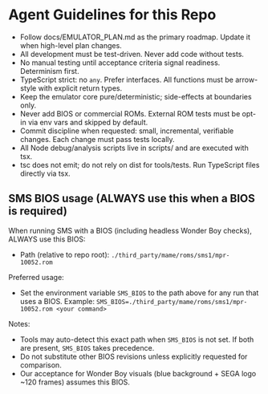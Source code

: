 # Agent Guidelines for this Repo

- Follow docs/EMULATOR_PLAN.md as the primary roadmap. Update it when high-level plan changes.
- All development must be test-driven. Never add code without tests.
- No manual testing until acceptance criteria signal readiness. Determinism first.
- TypeScript strict: no `any`. Prefer interfaces. All functions must be arrow-style with explicit return types.
- Keep the emulator core pure/deterministic; side-effects at boundaries only.
- Never add BIOS or commercial ROMs. External ROM tests must be opt-in via env vars and skipped by default.
- Commit discipline when requested: small, incremental, verifiable changes. Each change must pass tests locally.
- All Node debug/analysis scripts live in scripts/ and are executed with tsx.
- tsc does not emit; do not rely on dist for tools/tests. Run TypeScript files directly via tsx.

## SMS BIOS usage (ALWAYS use this when a BIOS is required)

When running SMS with a BIOS (including headless Wonder Boy checks), ALWAYS use this BIOS:

- Path (relative to repo root): `./third_party/mame/roms/sms1/mpr-10052.rom`

Preferred usage:
- Set the environment variable `SMS_BIOS` to the path above for any run that uses a BIOS.
  Example:
  `SMS_BIOS=./third_party/mame/roms/sms1/mpr-10052.rom <your command>`

Notes:
- Tools may auto-detect this exact path when `SMS_BIOS` is not set. If both are present, `SMS_BIOS` takes precedence.
- Do not substitute other BIOS revisions unless explicitly requested for comparison.
- Our acceptance for Wonder Boy visuals (blue background + SEGA logo ~120 frames) assumes this BIOS.
